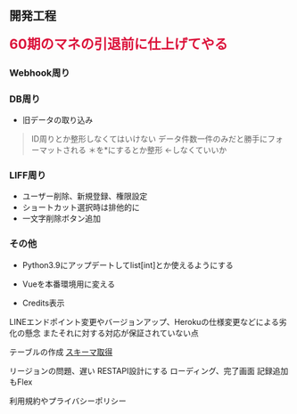 ## 開発工程
<font color=crimson size=5>**60期のマネの引退前に仕上げてやる**</font>

### Webhook周り


### DB周り
- 旧データの取り込み
> ID周りとか整形しなくてはいけない
> データ件数一件のみだと勝手にフォーマットされる
> ＊を*にするとか整形 ←しなくていいか

### LIFF周り
- ユーザー削除、新規登録、権限設定
- ショートカット選択時は排他的に
- 一文字削除ボタン追加

### その他
- Python3.9にアップデートしてlist[int]とか使えるようにする
- Vueを本番環境用に変える

- Credits表示

LINEエンドポイント変更やバージョンアップ、Herokuの仕様変更などによる劣化の懸念
またそれに対する対応が保証されていない点

テーブルの作成
[スキーマ取得](http://wikis.sakura.ne.jp/tipi/?PostgreSQL/%A5%C6%A1%BC%A5%D6%A5%EB%A4%CE%A5%B9%A5%AD%A1%BC%A5%DE%28create+table%CA%B8%29%A4%F2%BC%E8%C6%C0%A4%B9%A4%EB)

リージョンの問題、遅い
RESTAPI設計にする
ローディング、完了画面
記録追加もFlex

利用規約やプライバシーポリシー
